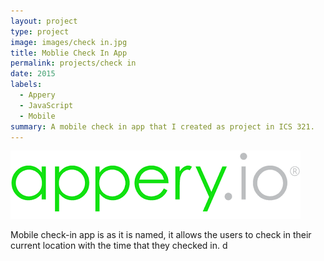 ```yaml
---
layout: project
type: project
image: images/check in.jpg
title: Moblie Check In App
permalink: projects/check in
date: 2015
labels:
  - Appery
  - JavaScript
  - Mobile
summary: A mobile check in app that I created as project in ICS 321.
---
```


<div class="ui small rounded images">
  <img class="ui image" src="../images/appery.png">
</div>

Mobile check-in app is as it is named, it allows the users to check in their current location with the time that they checked in.
d



